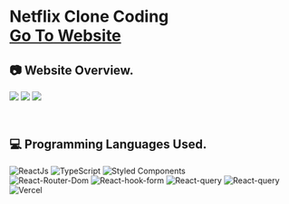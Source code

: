 # Netflix Clone Coding <br> [Go To Website](https://netflix-clone-tau-woad.vercel.app/)

## 📷 Website Overview.
![](https://velog.velcdn.com/images/wghong22/post/7788fbf3-4853-4b15-bdc0-be885dc1aa02/image.png)
![](https://velog.velcdn.com/images/wghong22/post/8de910ac-48b6-41c4-9efa-c48abf8da795/image.png)
![](https://velog.velcdn.com/images/wghong22/post/fbd7e997-4883-4f74-950f-d35e98ee7019/image.png)

<br>

## 💻 Programming Languages Used.
![ReactJs](https://img.shields.io/badge/React-20232A?style=for-the-badge&logo=react&logoColor=61DAFB)
![TypeScript](https://img.shields.io/badge/typescript-%23007ACC.svg?style=for-the-badge&logo=typescript&logoColor=white)
![Styled Components](https://img.shields.io/badge/styled--components-DB7093?style=for-the-badge&logo=styled-components&logoColor=white)
<br>
![React-Router-Dom](https://badgen.net/badge/React/React-Router-Dom/blue/?icon=atom)
![React-hook-form](https://badgen.net/badge/React/React-Hook-Form/cyan/?icon=atom)
![React-query](https://badgen.net/badge/React/React-query/purple/?icon=atom)
![React-query](https://badgen.net/badge/Animations/Framer-Motion/green)
![Vercel](https://badgen.net/badge/Deploy/Vercel/grey/?icon=vercel)
